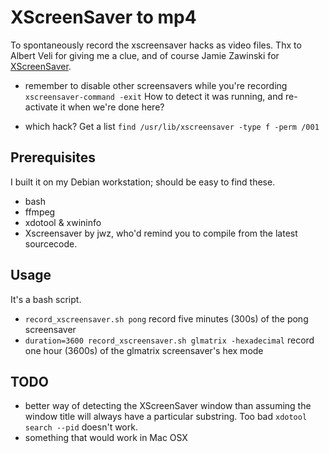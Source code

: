 XScreenSaver to mp4
==========
To spontaneously record the xscreensaver hacks as video files.
Thx to Albert Veli for giving me a clue, and of course Jamie Zawinski for
[XScreenSaver](https://jwz.org/xscreensaver/).

* remember to disable other screensavers while you're recording
  `xscreensaver-command -exit`
  How to detect it was running, and re-activate it when we're done here?

* which hack?
  Get a list `find /usr/lib/xscreensaver -type f -perm /001`


Prerequisites
-------------
I built it on my Debian workstation; should be easy to find these.

* bash
* ffmpeg
* xdotool & xwininfo
* Xscreensaver by jwz, who'd remind you to compile from 
  the latest sourcecode.


Usage
-----
It's a bash script.

* `record_xscreensaver.sh pong`
  record five minutes (300s) of the pong screensaver
* `duration=3600 record_xscreensaver.sh glmatrix -hexadecimal`
  record one hour (3600s) of the glmatrix screensaver's hex mode


TODO
----

* better way of detecting the XScreenSaver window than assuming
  the window title will always have a particular substring.  Too
  bad `xdotool search --pid` doesn't work.
* something that would work in Mac OSX

